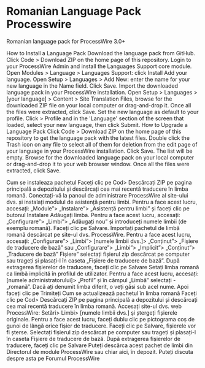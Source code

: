 Romanian Language Pack Processwire
===================

Romanian language pack for ProcessWire 3.0+



How to Install a Language Pack
Download the language pack from GitHub. Click Code > Download ZIP on the home page of this repository.
Login to your ProcessWire Admin and install the Languages Support core module. Open Modules > Language > Languages Support: click Install
Add your language. Open Setup > Languages > Add New: enter the name for your new language in the Name field. Click Save.
Import the downloaded language pack in your ProcessWire installation. Open Setup > Languages > [your language] > Content > Site Translation Files, browse for the downloaded ZIP file on your local computer or drag-and-drop it. Once all the files were extracted, click Save.
Set the new language as default to your profile. Click > Profile and in the 'Language' section of the screen that loaded, select your new language, then click Submit.
How to Upgrade a Language Pack
Click Code > Download ZIP on the home page of this repository to get the language pack with the latest files.
Double click the Trash icon on any file to select all of them for deletion from the edit page of your language in your ProcessWire installation.
Click Save. The list will be empty.
Browse for the downloaded language pack on your local computer or drag-and-drop it to your web browser window.
Once all the files were extracted, click Save.


Cum se instaleaza pachetul
Faceți clic pe Cod> Descărcați ZIP pe pagina principală a depozitului și descărcați cea mai recentă traducere în limba romană.
Conectați-vă la panoul de administrare ProcessWire al site-ului dvs. și instalați modulul de asistență pentru limbi. Pentru a face acest lucru, accesați: „Module”> „Instalare”> „Asistență pentru limbi” și faceți clic pe butonul Instalare
Adăugați limba. Pentru a face acest lucru, accesați: „Configurare”> „Limbi”> „Adăugați nou” și introduceți numele limbii (de exemplu romană). Faceți clic pe Salvare.
Importați pachetul de limbă romană descărcat pe site-ul dvs. ProcessWire. Pentru a face acest lucru, accesați: „Configurare”> „Limbi”> [numele limbii dvs.]> „Conținut”> „Fișiere de traducere de bază” sau „Configurare”> „Limbi”> „Implicit”> „Conținut”> „Traducere de bază” Fișiere” selectați fișierul zip descărcat pe computer sau trageți și plasați-l în caseta „Fișiere de traducere de bază”. După extragerea fișierelor de traducere, faceți clic pe Salvare
Setați limba romană ca limbă implicită în profilul de utilizator. Pentru a face acest lucru, accesați: [numele administratorului]> „Profil” și în câmpul „Limbă” selectați - „romană”. Dacă ați denumit limba diferit, o veți găsi sub acel nume. Apoi faceți clic pe Trimiteți
Cum se actualizează pachetul în limba romană
Faceți clic pe Cod> Descărcați ZIP pe pagina principală a depozitului și descărcați cea mai recentă traducere în limba romană.
Accesați site-ul dvs. web ProcessWire: Setări> Limbi> [numele limbii dvs.] și ștergeți fișierele originale. Pentru a face acest lucru, faceți dublu clic pe pictograma coș de gunoi de lângă orice fișier de traducere.
Faceți clic pe Salvare, fișierele vor fi șterse.
Selectați fișierul zip descărcat pe computer sau trageți și plasați-l în caseta Fișiere de traducere de bază.
După extragerea fișierelor de traducere, faceți clic pe Salvare
Puteți descărca acest pachet de limbi din Directorul de module ProcessWire sau chiar aici, în depozit.
Puteți discuta despre asta pe Forumul ProcessWire
